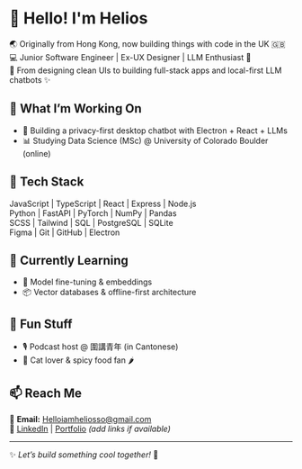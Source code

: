 # 👋 Hello! I'm Helios

🌏 Originally from Hong Kong, now building things with code in the UK 🇬🇧  
💻 Junior Software Engineer | Ex-UX Designer | LLM Enthusiast 🤖  
🎨 From designing clean UIs to building full-stack apps and local-first LLM chatbots ✨  

## 🚀 What I’m Working On
- 🧠 Building a privacy-first desktop chatbot with Electron + React + LLMs
- 📊 Studying Data Science (MSc) @ University of Colorado Boulder (online)

## 🧰 Tech Stack
JavaScript | TypeScript | React | Express | Node.js  
Python | FastAPI | PyTorch | NumPy | Pandas  
SCSS | Tailwind | SQL | PostgreSQL | SQLite  
Figma | Git | GitHub | Electron  

## 🌱 Currently Learning
- 🦾 Model fine-tuning & embeddings
- 📦 Vector databases & offline-first architecture

## 🧡 Fun Stuff
- 🎙️ Podcast host @ 圍講青年 (in Cantonese)
- 🐾 Cat lover & spicy food fan 🌶️

## 📫 Reach Me
📧 **Email:** Helloiamheliosso@gmail.com  
🔗 [LinkedIn](#) | [Portfolio](#) *(add links if available)*

---

✨ *Let’s build something cool together!* 🚀
